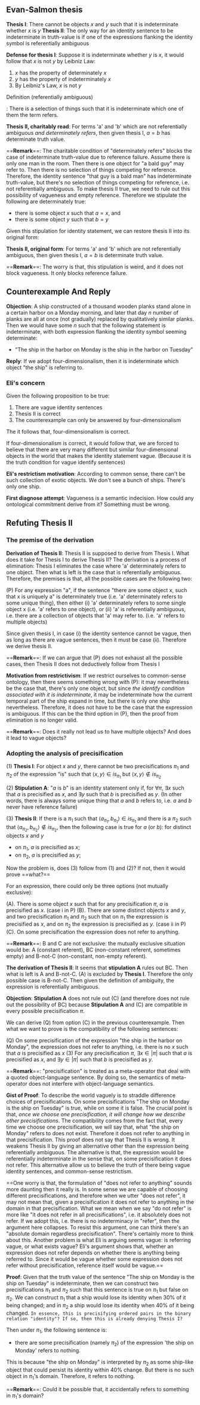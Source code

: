 ## Evan-Salmon thesis

**Thesis I**: There cannot be objects $x$ and $y$ such that it is indeterminate whether $x$ is $y$
**Thesis II**: The only way for an identity sentence to be indeterminate in truth-value is if one of the expressions flanking the identity symbol is referentially ambiguous

**Defense for thesis I**: Suppose it is indeterminate whether $y$ is $x$, it would follow that $x$ is not $y$ by Leibniz Law:

1. $x$ has the property of determinately $x$
2. $y$ has the property of indeterminately $x$
3. By Leibniz's Law, $x$ is not $y$

Definition (referentially ambiguous)

: There is a selection of things such that it is indeterminate which one of them the term refers.

**Thesis II, charitably read**: For terms 'a' and 'b' which are not referentially ambiguous *and determinately refers*, then given thesis I, $a=b$ has determinate truth value. 

==**Remark**==: The charitable condition of "determinately refers" blocks the case of indeterminate truth-value due to reference failure. Assume there is only one man in the room. Then there is one object for "a bald guy" may refer to. Then there is no selection of things competing for reference. Therefore, the identity sentence "that guy is a bald man" has indeterminate truth-value, but there's no selection of things competing for reference, i.e. not referentially ambiguous. To make thesis II true, we need to rule out this possibility of vagueness and empty reference. Therefore we stipulate the following are determinately true:

- there is some object $x$ such that $a=x$, and
- there is some object $y$ such that $b=y$

Given this stipulation for identity statement, we can restore thesis II into its original form:

**Thesis II, original form**: For terms 'a' and 'b' which are not referentially ambiguous, then given thesis I, $a=b$ is determinate truth value. 

==**Remark**==: The worry is that, this stipulation is weird, and it does not block vagueness. It only blocks reference failure.
## Counterexample And Reply

**Objection**: A ship constructed of a thousand wooden planks stand alone in a certain harbor on a Monday morning, and later that day $n$ number of planks are all at once (not gradually) replaced by qualitatively similar planks. Then we would have some $n$ such that the following statement is indeterminate, with both expression flanking the identity symbol seeming determinate:

- "The ship in the harbor on Monday is the ship in the harbor on Tuesday"

**Reply**: If we adopt four-dimensionalism, then it is indeterminate which object "the ship" is referring to.

### Eli's concern

Given the following proposition to be true:

1. There are vague identity sentences
2. Thesis II is correct
3. The counterexample can only be answered by four-dimensionalism

The it follows that, four-dimensionalism is correct. 

If four-dimensionalism is correct, it would follow that, we are forced to believe that there are very many different but similar four-dimensional objects in the world that makes the identity statement vague. (Because it is the truth condition for vague identify sentences)

**Eli's restrictism motivation**: According to common sense, there can't be such collection of exotic objects. We don't see a bunch of ships. There's only one ship.

**First diagnose attempt**: Vagueness is a semantic indecision. How could any ontological commitment derive from it? Something must be wrong.

## Refuting Thesis II

### The premise of the derivation

**Derivation of Thesis II**: Thesis II is supposed to derive from Thesis I. What does it take for Thesis I to derive Thesis II? The derivation is a process of elimination: Thesis I eliminates the case where 'a' determinately refers to one object. Then what is left is the case that is referentially ambiguous. Therefore, the premises is that, all the possible cases are the following two: 

(P) For any expression "a", if the sentence "there are some object x, such that x is uniquely a" is determinately true (i.e. 'a' determinately refers to some unique thing), then either 
	(i) 'a' determinately refers to some single object x (i.e. 'a' refers to one object), or 
	(ii) 'a' is referentially ambiguous, i.e. there are a collection of objects that 'a' may refer to. (i.e. 'a' refers to multiple objects)

Since given thesis I, in case (i) the identity sentence cannot be vague, then as long as there are vague sentences, then it must be case (ii). Therefore we derive thesis II.

==**Remark**==: If we can argue that (P) does not exhaust all the possible cases, then Thesis II does not deductively follow from Thesis I

**Motivation from restrictivism**: If we restrict ourselves to common-sense ontology, then there seems something wrong with (P): it may nevertheless be the case that, there's only one object, but since *the identify condition associated with it is indeterminate*, it may be indeterminate how the current temporal part of the ship expand in time, but there is only one ship nevertheless. Therefore, it does not have to be the case that the expression is ambiguous. If this can be the third option in (P), then the proof from elimination is no longer valid.

==**Remark**==: Does it really not lead us to have multiple objects? And does it lead to vague objects?

### Adopting the analysis of precisification

(1) **Thesis I**: For object $x$ and $y$, there cannot be two precisifications $\pi_{1}$ and $\pi_{2}$ of the expression "is" such that $\langle x,y \rangle \in is_{\pi_{1}}$ but $\langle x,y \rangle \notin is_{\pi_{2}}$

(2) **Stipulation A**: "$a$ is $b$" is an identity statement only if, for $\forall \pi$,  $\exists x$ such that $a$ is precisified as $x$, and $\exists y$ such that $b$ is precisified as $y$. (In other words, there is always some unique thing that $a$ and $b$ refers to, i.e. $a$ and $b$ never have reference failure)

(3) **Thesis II**: If there is a $\pi_{1}$ such that $\langle a_{\pi_{1}},b_{\pi_{1}} \rangle \in is_{\pi_{1}}$ and there is a $\pi_{2}$ such that $\langle a_{\pi_{2}},b_{\pi_{2}} \rangle \notin is_{\pi_{2}}$, then the following case is true for $a$ (or $b$): for distinct objects $x$ and $y$

- on $\pi_{1}$, $a$ is precisified as $x$;
- on $\pi_{2}$, $a$ is precisified as $y$;

Now the problem is, does (3) follow from (1) and (2)? If not, then it would prove ==what?==

For an expression, there could only be three options (not mutually exclusive):

(A). There is some object $x$ such that for any precisification $\pi$, $a$ is precisified as $x$. (case i in P)
(B). There are some distinct objects $x$ and $y$, and two precisification $\pi_{1}$ and $\pi_{2}$ such that on $\pi_{1}$ the expression is precisified as $x$, and on $\pi_{2}$ the expression is precisified as $y$. (case ii in P)
(C). On some precisification the expression does not refer to anything.

==**Remark**==: B and C are not exclusive: the mutually exclusive situation would be: A (constant referent), BC (non-constant referent, sometimes empty) and B-not-C (non-constant, non-empty referent).

**The derivation of Thesis II**: It seems that **stipulation A** rules out BC. Then what is left is A and B-not-C. (A) is excluded by **Thesis I**. Therefore the only possible case is B-not-C. Then given the definition of ambiguity, the expression is referentially ambiguous.

**Objection**: **Stipulation A** does not rule out (C) (and therefore does not rule out the possibility of BC) because **Stipulation A** and (C) are compatible in every possible precisification $\pi$.

We can derive (Q) from option (C) in the previous counterexample. Then what we want to prove is the compatibility of the following sentences:

(Q) On some precisification of the expression "the ship in the harbor on Monday", the expression does not refer to anything, i.e. there is no $x$ such that $a$ is precisified as $x$
(3) For any precisification $\pi$, $\exists x \in |\pi|$ such that $a$ is precisified as $x$, and $\exists y \in |\pi|$ such that $b$ is precisified as $y$. 

==**Remark**==: "precisification" is treated as a meta-operator that deal with a quoted object-language sentence. By doing so, the semantics of meta-operator does not interfere with object-language semantics.

**Gist of Proof**: To describe the world vaguely is to straddle difference choices of precisifications. On some precisifications "The ship on Monday is the ship on Tuesday" is true, while on some it is false. The crucial point is that, *once we choose one precisification, it will change how we describe other precisifications*. The compatibility comes from the fact that, every time we choose one precisification, we will say that, what "the ship on Monday" refers to does not exist. Therefore it does not refer to anything in that precisification. This proof does not say that Thesis II is wrong. It weakens Thesis II by giving an alternative other than the expression being referentially ambiguous. The alternative is that, the expression would be referentially indeterminate in the sense that, on some precisification it does not refer. This alternative allow us to believe the truth of there being vague identity sentences, and common-sense restrictism.

==One worry is that, the formulation of "does not refer to anything" sounds more daunting then it really is. In some sense we are capable of choosing different precisifications, and therefore when we utter "does not refer", it may not mean that, given a precisification it does not refer to anything in the domain in that precisification. What we mean when we say "do not refer" is more like "it does not refer in all precisifications", i.e. it absolutely does not refer. If we adopt this, i.e. there is no indeterminacy in "refer", then the argument here collapses. To resist this argument, one can think there's an "absolute domain regardless precisification". There's certainly more to think about this. Another problem is what Eli is arguing seems vague: is referring vague, or what exists vague? Eli's argument shows that, whether an expression does not refer depends on whether there is anything being referred to. Since it would be vague whether some expression does not refer without precisification, reference itself would be vague.==

**Proof**: Given that the truth value of the sentence "The ship on Monday is the ship on Tuesday" is indeterminate, then we can construct two precisifications $\pi_{1}$ and $\pi_{2}$ such that this sentence is true on $\pi_{1}$ but false on $\pi_{2}$. We can construct $\pi_{1}$ that a ship would lose its identity when 30% of it being changed; and in $\pi_{2}$  a ship would lose its identity when 40% of it being changed. `In essence, this is precisifying ordered pairs in the binary relation "identity"? If so, then this is already denying Thesis I?` 

Then under $\pi_{1}$, the following sentence is:

- there are some precisification (namely $\pi_{2}$) of the expression 'the ship on Monday' refers to nothing. 

This is because "the ship on Monday" is interpreted by $\pi_{2}$ as some ship-like object that could persist its identity within 40% change. But there is no such object in $\pi_{1}$'s domain. Therefore, it refers to nothing.

==**Remark**==: Could it be possible that, it accidentally refers to something in $\pi_{1}$'s domain?